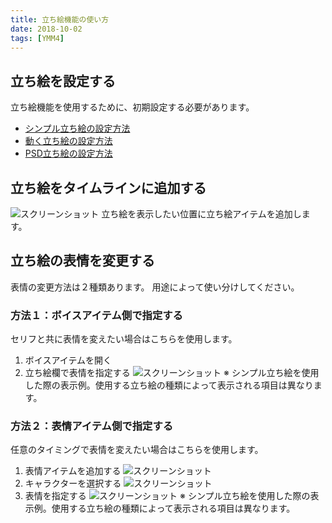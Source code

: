 ```yaml
---
title: 立ち絵機能の使い方
date: 2018-10-02
tags: [YMM4]
---
```

## 立ち絵を設定する
立ち絵機能を使用するために、初期設定する必要があります。

- [シンプル立ち絵の設定方法](./%E3%82%B7%E3%83%B3%E3%83%97%E3%83%AB%E7%AB%8B%E3%81%A1%E7%B5%B5%E3%81%AE%E8%A8%AD%E5%AE%9A%E6%96%B9%E6%B3%95.md)
- [動く立ち絵の設定方法](./%E5%8B%95%E3%81%8F%E7%AB%8B%E3%81%A1%E7%B5%B5%E3%81%AE%E8%A8%AD%E5%AE%9A%E6%96%B9%E6%B3%95.md)
- [PSD立ち絵の設定方法](./psd.md)
 
## 立ち絵をタイムラインに追加する
![スクリーンショット](立ち絵機能の使い方1.png)
立ち絵を表示したい位置に立ち絵アイテムを追加します。

## 立ち絵の表情を変更する
表情の変更方法は２種類あります。
用途によって使い分けしてください。

### 方法１：ボイスアイテム側で指定する
セリフと共に表情を変えたい場合はこちらを使用します。

1. ボイスアイテムを開く
1. 立ち絵欄で表情を指定する
![スクリーンショット](立ち絵機能の使い方2.png)
※ シンプル立ち絵を使用した際の表示例。使用する立ち絵の種類によって表示される項目は異なります。

### 方法２：表情アイテム側で指定する
任意のタイミングで表情を変えたい場合はこちらを使用します。

1. 表情アイテムを追加する
![スクリーンショット](立ち絵機能の使い方3.png)
1. キャラクターを選択する
![スクリーンショット](立ち絵機能の使い方4.png)
1. 表情を指定する
![スクリーンショット](立ち絵機能の使い方5.png)
※ シンプル立ち絵を使用した際の表示例。使用する立ち絵の種類によって表示される項目は異なります。